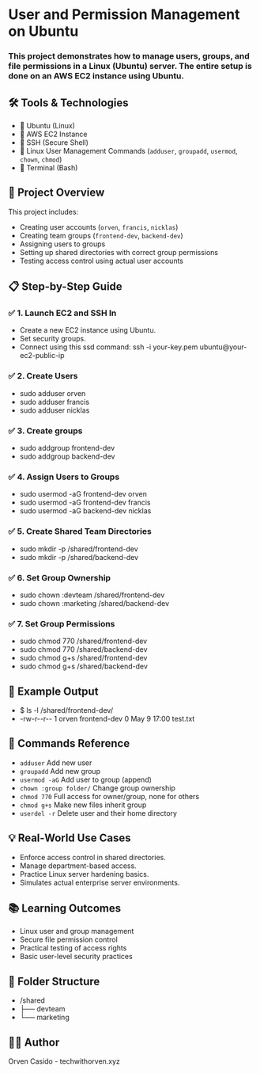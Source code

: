
# User and Permission Management on Ubuntu

### This project demonstrates how to manage users, groups, and file permissions in a Linux (Ubuntu) server. The entire setup is done on an AWS EC2 instance using Ubuntu.

## 🛠 Tools & Technologies

- 🔸 Ubuntu (Linux)
- 🔸 AWS EC2 Instance
- 🔸 SSH (Secure Shell)
- 🔸 Linux User Management Commands (`adduser`, `groupadd`, `usermod`, `chown`, `chmod`)
- 🔸 Terminal (Bash)

## 🚀 Project Overview
This project includes:

- Creating user accounts (`orven`, `francis`, `nicklas`)
- Creating team groups (`frontend-dev`, `backend-dev`)
- Assigning users to groups
- Setting up shared directories with correct group permissions
- Testing access control using actual user accounts

## 📋 Step-by-Step Guide
### ✅ 1. Launch EC2 and SSH In
- Create a new EC2 instance using Ubuntu.
- Set security groups.
- Connect using this ssd command: 
ssh -i your-key.pem ubuntu@your-ec2-public-ip

### ✅ 2. Create Users
- sudo adduser orven
- sudo adduser francis
- sudo adduser nicklas

### ✅ 3. Create groups
- sudo addgroup frontend-dev
- sudo addgroup backend-dev

### ✅ 4. Assign Users to Groups
- sudo usermod -aG frontend-dev orven
- sudo usermod -aG frontend-dev francis
- sudo usermod -aG backend-dev nicklas

### ✅ 5. Create Shared Team Directories
- sudo mkdir -p /shared/frontend-dev
- sudo mkdir -p /shared/backend-dev

### ✅ 6. Set Group Ownership
- sudo chown :devteam /shared/frontend-dev
- sudo chown :marketing /shared/backend-dev

### ✅ 7. Set Group Permissions
- sudo chmod 770 /shared/frontend-dev
- sudo chmod 770 /shared/backend-dev
- sudo chmod g+s /shared/frontend-dev
- sudo chmod g+s /shared/backend-dev

## 📸 Example Output
- $ ls -l /shared/frontend-dev/
- -rw-r--r-- 1 orven frontend-dev 0 May 9 17:00 test.txt

## 📎 Commands Reference
- `adduser`	Add new user
- `groupadd`	Add new group
- `usermod -aG`	Add user to group (append)
- `chown :group folder/`	Change group ownership
- `chmod 770`	Full access for owner/group, none for others
- `chmod g+s`	Make new files inherit group
- `userdel -r`	Delete user and their home directory

## 💡 Real-World Use Cases

- Enforce access control in shared directories.
- Manage department-based access.
- Practice Linux server hardening basics.
- Simulates actual enterprise server environments.

## 📚 Learning Outcomes
- Linux user and group management
- Secure file permission control
- Practical testing of access rights
- Basic user-level security practices

## 📂 Folder Structure
- /shared
- ├── devteam
- └── marketing

## 🧑‍💻 Author
Orven Casido - techwithorven.xyz





